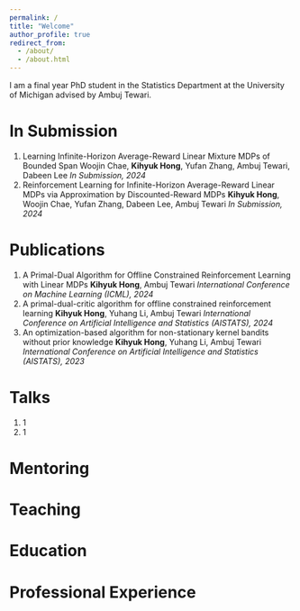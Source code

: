 ```yaml
---
permalink: /
title: "Welcome"
author_profile: true
redirect_from:
  - /about/
  - /about.html
---
```


I am a final year PhD student in the Statistics Department at the University of Michigan advised by Ambuj Tewari.

In Submission
======
1. Learning Infinite-Horizon Average-Reward Linear Mixture MDPs of Bounded Span
Woojin Chae, **Kihyuk Hong**, Yufan Zhang, Ambuj Tewari, Dabeen Lee
*In Submission, 2024*
1. Reinforcement Learning for Infinite-Horizon Average-Reward Linear MDPs via Approximation by Discounted-Reward MDPs
**Kihyuk Hong**, Woojin Chae, Yufan Zhang, Dabeen Lee, Ambuj Tewari
*In Submission, 2024*

Publications
======
1. A Primal-Dual Algorithm for Offline Constrained Reinforcement Learning with Linear MDPs
**Kihyuk Hong**, Ambuj Tewari
*International Conference on Machine Learning (ICML), 2024*
1. A primal-dual-critic algorithm for offline constrained reinforcement learning
**Kihyuk Hong**, Yuhang Li, Ambuj Tewari
*International Conference on Artificial Intelligence and Statistics (AISTATS), 2024*
1. An optimization-based algorithm for non-stationary kernel bandits without prior knowledge
**Kihyuk Hong**, Yuhang Li, Ambuj Tewari
*International Conference on Artificial Intelligence and Statistics (AISTATS), 2023*

Talks
======
1. 1
1. 1

Mentoring
======

Teaching
======

Education
======

Professional Experience
======
